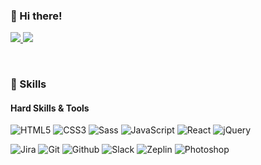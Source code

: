 ### 👋 Hi there!
<p>
  <a href="https://lnara.notion.site/e44926454fd5445398ee455c50d08b58?v=801fced6c82e446ab1e24b00eedbfffc" target="_blank">
    <img src="https://img.shields.io/badge/Tech_Note-DD0B78?style=flat-square&logo=Notion&logoColor=white"/>
  </a>
   <a href="mailto:naas0974@gmail.com" target="_blank">
    <img src="https://img.shields.io/badge/naas0974@gmail.com-EA4335?style=flat-square&logo=Gmail&logoColor=white"/>
  </a>
</p>
<br>

### 💪 Skills
#### Hard Skills & Tools
<p>
  <img alt="HTML5" src ="https://img.shields.io/badge/HTML5-E34F26.svg?&style=flat-square&logo=HTML5&logoColor=white"/>
  <img alt="CSS3" src ="https://img.shields.io/badge/CSS3-1572B6.svg?&style=flat-square&logo=CSS3&logoColor=white"/>
  <img alt="Sass" src ="https://img.shields.io/badge/Sass-CC6699.svg?&style=flat-square&logo=Sass&logoColor=white"/>
  <img alt="JavaScript" src ="https://img.shields.io/badge/JavaScript-F7DF1E.svg?&style=flat-square&logo=JavaScript&logoColor=white"/>
  <img alt="React" src ="https://img.shields.io/badge/React-61DAFB.svg?&style=flat-square&logo=React&logoColor=white"/>
  <img alt="jQuery" src ="https://img.shields.io/badge/jQuery-0769AD.svg?&style=flat-squaree&logo=jQuery&logoColor=white"/>
</p>
<p>
  <img alt="Jira" src ="https://img.shields.io/badge/Jira-0052CC.svg?&style=flat-square&logo=Jira&logoColor=white"/>
  <img alt="Git" src ="https://img.shields.io/badge/Git-F05032.svg?&style=flat-square&logo=Git&logoColor=white"/>
  <img alt="Github" src ="https://img.shields.io/badge/Github-181717.svg?&style=flat-squaree&logo=Github&logoColor=white"/>
  <img alt="Slack" src ="https://img.shields.io/badge/Slack-4A154B.svg?&style=flat-square&logo=Slack&logoColor=white"/>
  <img alt="Zeplin" src ="https://img.shields.io/badge/Zeplin-ffbe22.svg?&style=flat-square&logo=Zeplin&logoColor=white"/>
  <img alt="Photoshop" src ="https://img.shields.io/badge/Photoshop-31A8FF.svg?&style=flat-squaree&logo=Adobe Photoshop&logoColor=white"/>
</p>
